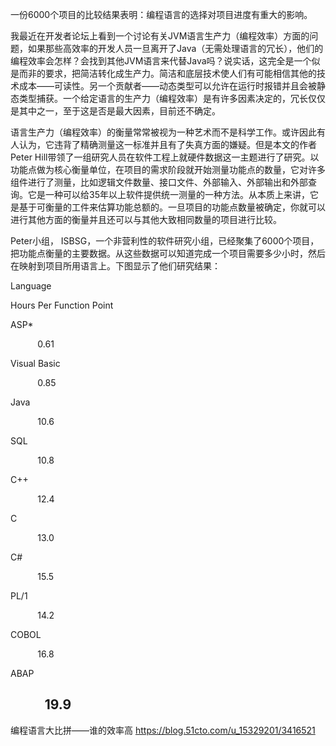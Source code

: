 一份6000个项目的比较结果表明：编程语言的选择对项目进度有重大的影响。

我最近在开发者论坛上看到一个讨论有关JVM语言生产力（编程效率）方面的问题，如果那些高效率的开发人员一旦离开了Java（无需处理语言的冗长），他们的编程效率会怎样？会找到其他JVM语言来代替Java吗？说实话，这完全是一个似是而非的要求，把简洁转化成生产力。简洁和底层技术使人们有可能相信其他的技术成本——可读性。另一个贡献者——动态类型可以允许在运行时报错并且会被静态类型捕获。一个给定语言的生产力（编程效率）是有许多因素决定的，冗长仅仅是其中之一，至于这是否是最大因素，目前还不确定。

语言生产力（编程效率）的衡量常常被视为一种艺术而不是科学工作。或许因此有人认为，它违背了精确测量这一标准并且有了失真方面的嫌疑。但是本文的作者Peter Hill带领了一组研究人员在软件工程上就硬件数据这一主题进行了研究。以功能点做为核心衡量单位，在项目的需求阶段就开始测量功能点的数量，它对许多组件进行了测量，比如逻辑文件数量、接口文件、外部输入、外部输出和外部查询。它是一种可以给35年以上软件提供统一测量的一种方法。从本质上来讲，它是基于可衡量的工件来估算功能总额的。一旦项目的功能点数量被确定，你就可以进行其他方面的衡量并且还可以与其他大致相同数量的项目进行比较。

Peter小组， ISBSG，一个非营利性的软件研究小组，已经聚集了6000个项目，把功能点衡量的主要数据。从这些数据可以知道完成一个项目需要多少小时，然后在映射到项目所用语言上。下图显示了他们研究结果：

Language

Hours Per Function Point

ASP*

           0.61

Visual Basic

           0.85

Java

           10.6

SQL

           10.8

C++

           12.4

C

           13.0

C#

           15.5

PL/1

           14.2

COBOL

           16.8

ABAP

           19.9
-----------------------------------
编程语言大比拼——谁的效率高
https://blog.51cto.com/u_15329201/3416521
